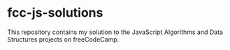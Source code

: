 # fcc-js-solutions

This repository contains my solution to the JavaScript Algorithms and Data Structures projects on freeCodeCamp.
